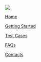 <div class="footer-bar">

  <div class="footer-top-items">

[<img src="../assets/content/Logo_XS2ASandbox.png" class="logo">](https://asastech.co/home)

  <div>

<a href="#" class="footer-item" id="footerLogo">Home</a>

<a href="#" class="footer-item" id="gettingStarted">Getting Started</a>

<a href="#" class="footer-item" id="testCase">Test Cases</a>

<a href="#" class="footer-item" id="faq">FAQs</a>

<a href="#" class="footer-item" id="contacts">Contacts</a>

  </div>
  </div>

  <div class ="social-media">

[<i class="social-media-icon fab fa-facebook-f"></i>](https://www.facebook.com/adorsysGmbH)
[<i class="social-media-icon fab fa-twitter"></i>](https://twitter.com/adorsys)
[<i class="social-media-icon fab fa-xing"></i>](https://www.xing.com/companies/adorsysgmbh%26cokg)
[<i class="social-media-icon fab fa-linkedin-in"></i>](https://www.linkedin.com/company/adorsys)

  </div>

</div>
